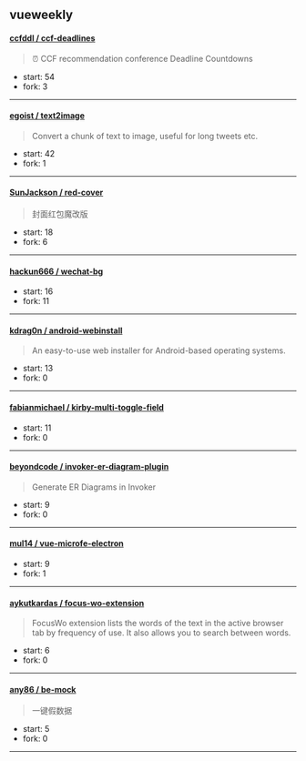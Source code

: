 ## vueweekly

#### [ccfddl / ccf-deadlines](https://github.com/ccfddl/ccf-deadlines)

> ⏰ CCF recommendation conference Deadline Countdowns

+ start: 54
+ fork: 3

----


#### [egoist / text2image](https://github.com/egoist/text2image)

> Convert a chunk of text to image, useful for long tweets etc.

+ start: 42
+ fork: 1

----


#### [SunJackson / red-cover](https://github.com/SunJackson/red-cover)

> 封面红包魔改版

+ start: 18
+ fork: 6

----


#### [hackun666 / wechat-bg](https://github.com/hackun666/wechat-bg)

> 

+ start: 16
+ fork: 11

----


#### [kdrag0n / android-webinstall](https://github.com/kdrag0n/android-webinstall)

> An easy-to-use web installer for Android-based operating systems.

+ start: 13
+ fork: 0

----


#### [fabianmichael / kirby-multi-toggle-field](https://github.com/fabianmichael/kirby-multi-toggle-field)

> 

+ start: 11
+ fork: 0

----


#### [beyondcode / invoker-er-diagram-plugin](https://github.com/beyondcode/invoker-er-diagram-plugin)

> Generate ER Diagrams in Invoker

+ start: 9
+ fork: 0

----


#### [mul14 / vue-microfe-electron](https://github.com/mul14/vue-microfe-electron)

> 

+ start: 9
+ fork: 1

----


#### [aykutkardas / focus-wo-extension](https://github.com/aykutkardas/focus-wo-extension)

> FocusWo extension lists the words of the text in the active browser tab by frequency of use. It also allows you to search between words.

+ start: 6
+ fork: 0

----


#### [any86 / be-mock](https://github.com/any86/be-mock)

> 一键假数据

+ start: 5
+ fork: 0

----

